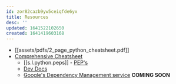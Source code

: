 ```yaml
---
id: zor82cazb9yw5ceiqfde6yx
title: Resources
desc: ''
updated: 1641522102650
created: 1641419603168
---
```



- [[assets/pdfs/2_page_python_cheatsheet.pdf]]
- [Comprehensive Cheatsheet](https://github.com/gto76/python-cheatsheet)
  - [[s.l.python.peps]] - [PEP's](https://www.python.org/dev/peps/)
  - [Dev Docs](https://devdocs.io/python~3.9/)
  - [Google's Dependency Management service](https://deps.dev/) **COMING SOON**

